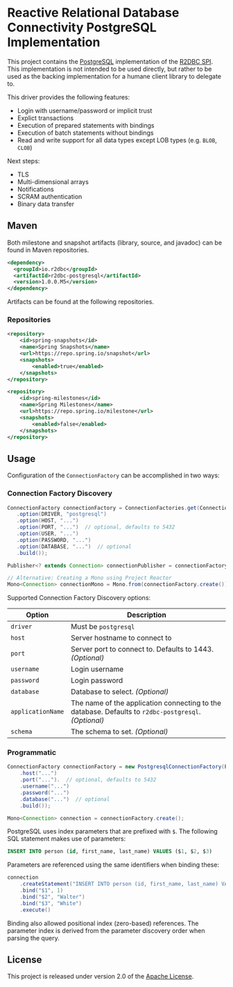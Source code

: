# Reactive Relational Database Connectivity PostgreSQL Implementation

This project contains the [PostgreSQL][p] implementation of the [R2DBC SPI][r].  This implementation is not intended to be used directly, but rather to be used as the backing implementation for a humane client library to delegate to.

This driver provides the following features:

* Login with username/password or implicit trust
* Explict transactions
* Execution of prepared statements with bindings
* Execution of batch statements without bindings
* Read and write support for all data types except LOB types (e.g. `BLOB`, `CLOB`)

Next steps:

* TLS
* Multi-dimensional arrays
* Notifications
* SCRAM authentication
* Binary data transfer

[p]: https://www.postgresql.org
[r]: https://github.com/r2dbc/r2dbc-spi

## Maven
Both milestone and snapshot artifacts (library, source, and javadoc) can be found in Maven repositories.

```xml
<dependency>
  <groupId>io.r2dbc</groupId>
  <artifactId>r2dbc-postgresql</artifactId>
  <version>1.0.0.M5</version>
</dependency>
```

Artifacts can be found at the following repositories.

### Repositories
```xml
<repository>
    <id>spring-snapshots</id>
    <name>Spring Snapshots</name>
    <url>https://repo.spring.io/snapshot</url>
    <snapshots>
        <enabled>true</enabled>
    </snapshots>
</repository>
```

```xml
<repository>
    <id>spring-milestones</id>
    <name>Spring Milestones</name>
    <url>https://repo.spring.io/milestone</url>
    <snapshots>
        <enabled>false</enabled>
    </snapshots>
</repository>
```

## Usage
Configuration of the `ConnectionFactory` can be accomplished in two ways:

### Connection Factory Discovery
```java
ConnectionFactory connectionFactory = ConnectionFactories.get(ConnectionFactoryOptions.builder()
   .option(DRIVER, "postgresql")
   .option(HOST, "...")
   .option(PORT, "...")  // optional, defaults to 5432
   .option(USER, "...")
   .option(PASSWORD, "...")
   .option(DATABASE, "...")  // optional
   .build());

Publisher<? extends Connection> connectionPublisher = connectionFactory.create();

// Alternative: Creating a Mono using Project Reactor
Mono<Connection> connectionMono = Mono.from(connectionFactory.create());
```

Supported Connection Factory Discovery options:

| Option | Description
| ------ | -----------
| `driver` | Must be `postgresql`
| `host` | Server hostname to connect to
| `port` | Server port to connect to.  Defaults to 1443. _(Optional)_
| `username` | Login username
| `password` | Login password
| `database` | Database to select. _(Optional)_
| `applicationName` | The name of the application connecting to the database.  Defaults to `r2dbc-postgresql`. _(Optional)_
| `schema` | The schema to set. _(Optional)_

### Programmatic
```java
ConnectionFactory connectionFactory = new PostgresqlConnectionFactory(PostgresqlConnectionConfiguration.builder()
    .host("...")
    .port("...").  // optional, defaults to 5432
    .username("...")
    .password("...")
    .database("...")  // optional
    .build());

Mono<Connection> connection = connectionFactory.create();
```

PostgreSQL uses index parameters that are prefixed with `$`.  The following SQL statement makes use of parameters:

```sql
INSERT INTO person (id, first_name, last_name) VALUES ($1, $2, $3)
```
Parameters are referenced using the same identifiers when binding these:

```java
connection
    .createStatement("INSERT INTO person (id, first_name, last_name) VALUES ($1, $2, $3)")
    .bind("$1", 1)
    .bind("$2", "Walter")
    .bind("$3", "White")
    .execute()
```

Binding also allowed positional index (zero-based) references.  The parameter index is derived from the parameter discovery order when parsing the query.

## License
This project is released under version 2.0 of the [Apache License][l].

[l]: https://www.apache.org/licenses/LICENSE-2.0
